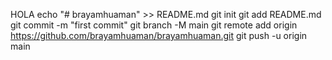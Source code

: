 HOLA
echo "# brayamhuaman" >> README.md
git init
git add README.md
git commit -m "first commit"
git branch -M main
git remote add origin https://github.com/brayamhuaman/brayamhuaman.git
git push -u origin main